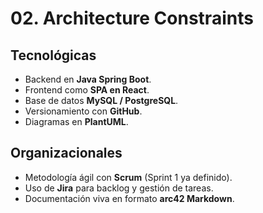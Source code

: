 # 02. Architecture Constraints

## Tecnológicas
- Backend en **Java Spring Boot**.
- Frontend como **SPA en React**.
- Base de datos **MySQL / PostgreSQL**.
- Versionamiento con **GitHub**.
- Diagramas en **PlantUML**.

## Organizacionales
- Metodología ágil con **Scrum** (Sprint 1 ya definido).
- Uso de **Jira** para backlog y gestión de tareas.
- Documentación viva en formato **arc42 Markdown**.

